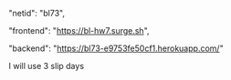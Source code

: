 "netid": "bl73", 

"frontend": "https://bl-hw7.surge.sh",

"backend": "https://bl73-e9753fe50cf1.herokuapp.com/"

I will use 3 slip days

